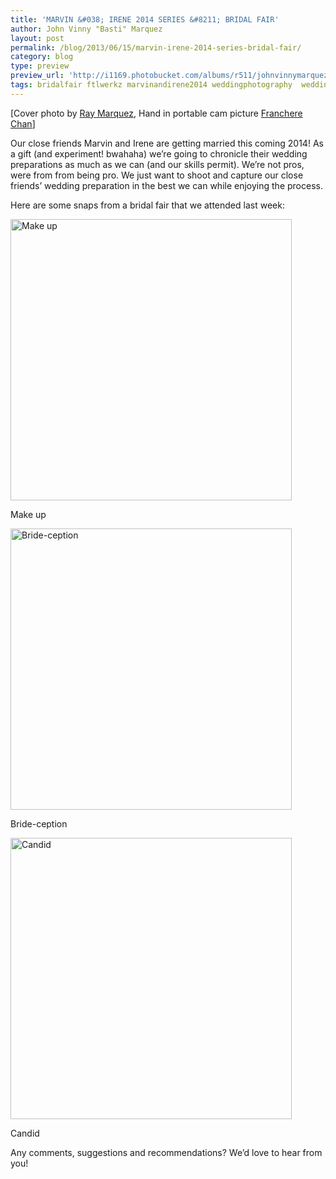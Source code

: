```yaml
---
title: 'MARVIN &#038; IRENE 2014 SERIES &#8211; BRIDAL FAIR'
author: John Vinny "Basti" Marquez
layout: post
permalink: /blog/2013/06/15/marvin-irene-2014-series-bridal-fair/
category: blog
type: preview
preview_url: 'http://i1169.photobucket.com/albums/r511/johnvinnymarquez/marvirene_zpsbd9eb337.jpg'
tags: bridalfair ftlwerkz marvinandirene2014 weddingphotography  weddingprep weddings
---
```

[Cover photo by <a href="http://rayvincentmarquez.com" target="_blank">Ray Marquez</a>, Hand in portable cam picture [Franchere Chan][1]]

Our close friends Marvin and Irene are getting married this coming 2014! As a gift (and experiment! bwahaha) we&#8217;re going to chronicle their wedding preparations as much as we can (and our skills permit). We&#8217;re not pros, were from from being pro. We just want to shoot and capture our close friends&#8217; wedding preparation in the best we can while enjoying the process.

Here are some snaps from a bridal fair that we attended last week:

<div id="attachment_505" style="width: 460px" class="wp-caption aligncenter">
  <a href="http://johnvinnymarquez.net/wp-content/uploads/2013/06/marvandirene.jpg"><img class=" wp-image-505 " alt="Make up" src="http://johnvinnymarquez.net/wp-content/uploads/2013/06/marvandirene-1024x768.jpg" width="450" /></a><p class="wp-caption-text">
    Make up
  </p>
</div>

<div id="attachment_506" style="width: 460px" class="wp-caption aligncenter">
  <a href="http://johnvinnymarquez.net/wp-content/uploads/2013/06/marvirene-master.jpg"><img class=" wp-image-506 " alt="Bride-ception" src="http://johnvinnymarquez.net/wp-content/uploads/2013/06/marvirene-master-768x1024.jpg" width="450" /></a><p class="wp-caption-text">
    Bride-ception
  </p>
</div>

<div id="attachment_508" style="width: 460px" class="wp-caption aligncenter">
  <a href="http://johnvinnymarquez.net/wp-content/uploads/2013/06/marvandirene4.jpg"><img class=" wp-image-508 " alt="Candid" src="http://johnvinnymarquez.net/wp-content/uploads/2013/06/marvandirene4-1024x768.jpg" width="450" /></a><p class="wp-caption-text">
    Candid
  </p>
</div>

Any comments, suggestions and recommendations? We&#8217;d love to hear from you!

 [1]: http://francherechan.com